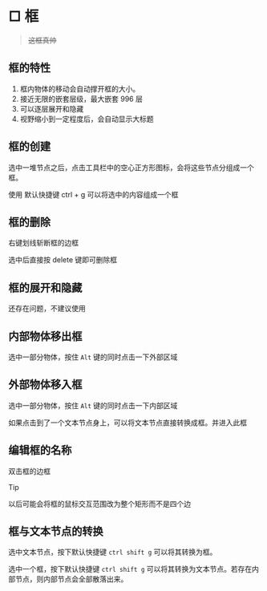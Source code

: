 # □ 框

> ~~这框真帅~~

## 框的特性

1. 框内物体的移动会自动撑开框的大小。
2. 接近无限的嵌套层级，最大嵌套 996 层
3. 可以逐层展开和隐藏
4. 视野缩小到一定程度后，会自动显示大标题

## 框的创建

选中一堆节点之后，点击工具栏中的空心正方形图标，会将这些节点分组成一个框。

使用 默认快捷键 ctrl + g 可以将选中的内容组成一个框

## 框的删除

右键划线斩断框的边框

选中后直接按 delete 键即可删除框

## 框的展开和隐藏

还存在问题，不建议使用

## 内部物体移出框

选中一部分物体，按住 `Alt` 键的同时点击一下外部区域

## 外部物体移入框

选中一部分物体，按住 `Alt` 键的同时点击一下内部区域

如果点击到了一个文本节点身上，可以将文本节点直接转换成框。并进入此框

## 编辑框的名称

双击框的边框

> [!TIP]
> 以后可能会将框的鼠标交互范围改为整个矩形而不是四个边

## 框与文本节点的转换

选中文本节点，按下默认快捷键 `ctrl shift g` 可以将其转换为框。

选中一个框，按下默认快捷键 `ctrl shift g` 可以将其转换为文本节点。若存在内部节点，则内部节点会全部散落出来。
